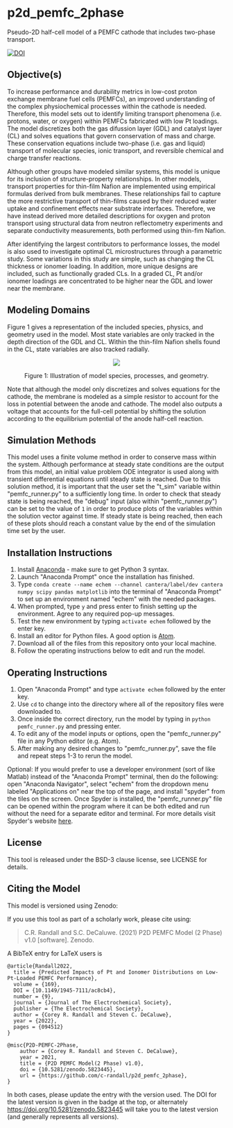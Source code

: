 # p2d_pemfc_2phase
Pseudo-2D half-cell model of a PEMFC cathode that includes two-phase transport.

[![DOI](https://zenodo.org/badge/444956566.svg)](https://zenodo.org/badge/latestdoi/444956566)

## Objective(s)
To increase performance and durability metrics in low-cost proton exchange
membrane fuel cells (PEMFCs), an improved understanding of the complex physiochemical
processes within the cathode is needed. Therefore, this model sets out
to identify limiting transport phenomena (i.e. protons, water, or oxygen) within
PEMFCs fabricated with low Pt loadings. The model discretizes both the gas difussion layer
(GDL) and catalyst layer (CL) and solves equations that govern conservation of mass and 
charge. These conservation equations include two-phase (i.e. gas and liquid) transport of
molecular species, ionic transport, and reversible chemical and charge transfer reactions.

Although other groups have modeled similar systems, this model is unique for its inclusion
of structure-property relationships. In other models, transport properties for thin-film Nafion 
are implemented using empirical formulas derived from bulk membranes. These relationships 
fail to capture the more restrictive transport of thin-films caused by their reduced water uptake 
and confinement effects near substrate interfaces. Therefore, we have instead derived
more detailed descriptions for oxygen and proton transport using structural data from neutron 
reflectometry experiments and separate conductivity measurements, both performed using thin-fim
Nafion.

After identifying the largest contributors to performance losses, the model is also used to 
investigate optimal CL microstructures through a parametric study. Some variations in this 
study are simple, such as changing the CL thickness or ionomer loading. In addition, more unique 
designs are included, such as functionally graded CLs. In a graded CL, Pt and/or ionomer loadings
are concentrated to be higher near the GDL and lower near the membrane. 

## Modeling Domains
Figure 1 gives a representation of the included species, physics, and geometry used in the model. 
Most state variables are only tracked in the depth direction of the GDL and CL. Within the thin-film 
Nafion shells found in the CL, state variables are also tracked radially. 

<p align="center"> <img src="https://user-images.githubusercontent.com/39809042/148299226-82796eb7-8c15-4267-89d5-437c974a4b0b.png"> </p>
<p align="center"> Figure 1: Illustration of model species, processes, and geometry. </p>

Note that although the model only discretizes and solves equations for the cathode, the membrane
is modeled as a simple resistor to account for the loss in potential between the anode and cathode. 
The model also outputs a voltage that accounts for the full-cell potential by shifting the solution
according to the equilibrium potential of the anode half-cell reaction.

## Simulation Methods
This model uses a finite volume method in order to conserve mass within the system. 
Although performance at steady state conditions are the output from this model, an 
initial value problem ODE integrator is used along with transient differential 
equations until steady state is reached. Due to this solution method, it is important 
that the user set the "t_sim" variable within "pemfc_runner.py" to a sufficiently 
long time. In order to check that steady state is being reached, the "debug" input 
(also within "pemfc_runner.py") can be set to the value of `1` in order to produce plots 
of the variables within the solution vector against time. If steady state is being 
reached, then each of these plots should reach a constant value by the end of the 
simulation time set by the user.

## Installation Instructions
1. Install [Anaconda](https://www.anaconda.com/distribution/) - make sure to get 
Python 3 syntax.
2. Launch "Anaconda Prompt" once the installation has finished.
3. Type `conda create --name echem --channel cantera/label/dev cantera numpy scipy pandas matplotlib` 
into the terminal of "Anaconda Prompt" to set up an environment named "echem" with the 
needed packages.
4. When prompted, type `y` and press enter to finish setting up the environment. 
Agree to any required pop-up messages.
5. Test the new environment by typing `activate echem` followed by the enter key.
6. Install an editor for Python files. A good option is [Atom](https://atom.io/).
6. Download all of the files from this repository onto your local machine.
7. Follow the operating instructions below to edit and run the model.

## Operating Instructions
1. Open "Anaconda Prompt" and type `activate echem` followed by the enter key.
2. Use `cd` to change into the directory where all of the repository files were 
downloaded to.
3. Once inside the correct directory, run the model by typing in `python pemfc_runner.py` 
and pressing enter.
4. To edit any of the model inputs or options, open the "pemfc_runner.py" file in any 
Python editor (e.g. Atom).
5. After making any desired changes to "pemfc_runner.py", save the file and repeat 
steps 1-3 to rerun the model.

Optional: If you would prefer to use a developer environment (sort of like Matlab) 
instead of the "Anaconda Prompt" terminal, then do the following: open "Anaconda Navigator", 
select "echem" from the dropdown menu labeled "Applications on" near the top of the page, 
and install "spyder" from the tiles on the screen. Once Spyder is installed, the 
"pemfc_runner.py" file can be opened within the program where it can be both edited and 
run without the need for a separate editor and terminal. For more details visit Spyder's 
website [here](https://www.spyder-ide.org/).

## License
This tool is released under the BSD-3 clause license, see LICENSE for details.

## Citing the Model
This model is versioned using Zenodo:

If you use this tool as part of a scholarly work, please cite using:

> C.R. Randall and S.C. DeCaluwe. (2021) P2D PEMFC Model (2 Phase) v1.0 [software]. Zenodo.

A BibTeX entry for LaTeX users is

```TeX
@article{Randall2022,
  title = {Predicted Impacts of Pt and Ionomer Distributions on Low-Pt-Loaded PEMFC Performance},
  volume = {169},
  DOI = {10.1149/1945-7111/ac8cb4},
  number = {9},
  journal = {Journal of The Electrochemical Society},
  publisher = {The Electrochemical Society},
  author = {Corey R. Randall and Steven C. DeCaluwe},
  year = {2022},
  pages = {094512}
}

@misc{P2D-PEMFC-2Phase,
    author = {Corey R. Randall and Steven C. DeCaluwe},
    year = 2021,
    title = {P2D PEMFC Model(2 Phase) v1.0},
    doi = {10.5281/zenodo.5823445},
    url = {https://github.com/c-randall/p2d_pemfc_2phase},
}
```

In both cases, please update the entry with the version used. The DOI for the latest 
version is given in the badge at the top, or alternately <https://doi.org/10.5281/zenodo.5823445> will
take you to the latest version (and generally represents all versions).
